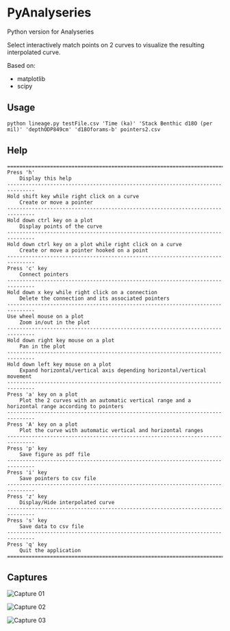 # PyAnalyseries

Python version for Analyseries

Select interactively match points on 2 curves to visualize the resulting interpolated curve. 

Based on:
 * matplotlib
 * scipy

## Usage

```python lineage.py testFile.csv 'Time (ka)' 'Stack Benthic d18O (per mil)' 'depthODP849cm' 'd18Oforams-b' pointers2.csv```

## Help

```
===============================================================================
Press 'h'
    Display this help 
-------------------------------------------------------------------------------
Hold shift key while right click on a curve
    Create or move a pointer
-------------------------------------------------------------------------------
Hold down ctrl key on a plot
    Display points of the curve
-------------------------------------------------------------------------------
Hold down ctrl key on a plot while right click on a curve
    Create or move a pointer hooked on a point
-------------------------------------------------------------------------------
Press 'c' key
    Connect pointers
-------------------------------------------------------------------------------
Hold down x key while right click on a connection
    Delete the connection and its associated pointers
-------------------------------------------------------------------------------
Use wheel mouse on a plot
    Zoom in/out in the plot
-------------------------------------------------------------------------------
Hold down right key mouse on a plot
    Pan in the plot
-------------------------------------------------------------------------------
Hold down left key mouse on a plot
    Expand horizontal/vertical axis depending horizontal/vertical movement
-------------------------------------------------------------------------------
Press 'a' key on a plot
    Plot the 2 curves with an automatic vertical range and a horizontal range according to pointers
-------------------------------------------------------------------------------
Press 'A' key on a plot
    Plot the curve with automatic vertical and horizontal ranges
-------------------------------------------------------------------------------
Press 'p' key
    Save figure as pdf file
-------------------------------------------------------------------------------
Press 'i' key
    Save pointers to csv file
-------------------------------------------------------------------------------
Press 'z' key
    Display/Hide interpolated curve
-------------------------------------------------------------------------------
Press 's' key
    Save data to csv file
-------------------------------------------------------------------------------
Press 'q' key
    Quit the application
===============================================================================
```
 
## Captures

![Capture 01](pngFile_lineage_01.png)  

![Capture 02](pngFile_lineage_02.png)  

![Capture 03](pngFile_lineage_03.png)  
